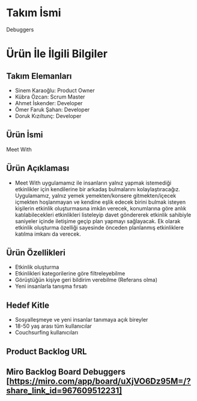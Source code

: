 # **Takım İsmi**

Debuggers

# Ürün İle İlgili Bilgiler

## Takım Elemanları

- Sinem Karaoğlu: Product Owner
- Kübra Özcan: Scrum Master
- Ahmet İskender: Developer
- Ömer Faruk Şahan: Developer
- Doruk Kızıltunç: Developer

## Ürün İsmi

Meet With

## Ürün Açıklaması

- Meet With uygulamamız ile insanların yalnız yapmak istemediği etkinlikler için kendilerine bir arkadaş bulmalarını kolaylaştıracağız. Uygulamamız, yalnız yemek yemekten/konsere gitmekten/içecek içmekten hoşlanmayan ve kendine eşlik edecek birini bulmak isteyen kişilerin etkinlik oluşturmasına imkân verecek, konumlarına göre anlık katılabilecekleri etkinlikleri listeleyip davet göndererek etkinlik sahibiyle saniyeler içinde iletişime geçip plan yapmayı sağlayacak. Ek olarak etkinlik oluşturma özelliği sayesinde önceden planlanmış etkinliklere katılma imkanı da verecek.

## Ürün Özellikleri

- Etkinlik oluşturma
- Etkinlikleri kategorilerine göre filtreleyebilme
- Görüştüğün kişiye geri bildirim verebilme (Referans olma)
- Yeni insanlarla tanışma fırsatı


## Hedef Kitle

- Sosyalleşmeye ve yeni insanlar tanımaya açık bireyler
- 18-50 yaş arası tüm kullanıcılar
- Couchsurfing kullanıcıları


## Product Backlog URL

Miro Backlog Board Debuggers [https://miro.com/app/board/uXjVO6Dz95M=/?share_link_id=967609512231]
---

